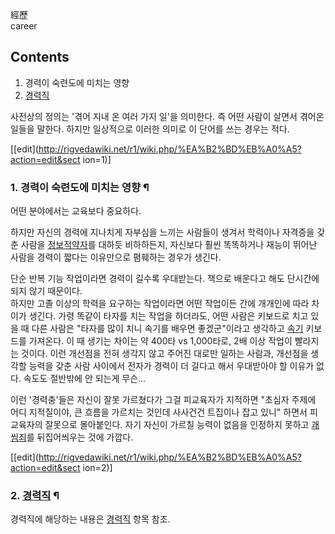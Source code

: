 經歷  
career

## Contents

    

1. 경력이 숙련도에 미치는 영향 
2. [경력직](%EA%B2%BD%EB%A0%A5%EC%A7%81.md)

사전상의 정의는 '겪어 지내 온 여러 가지 일'을 의미한다. 즉 어떤 사람이 살면서 겪어온 일들을 말한다. 하지만 일상적으로 이러한 의미로
이 단어를 쓰는 경우는 적다.

[[edit](http://rigvedawiki.net/r1/wiki.php/%EA%B2%BD%EB%A0%A5?action=edit&sect
ion=1)]

### 1. 경력이 숙련도에 미치는 영향 ¶

어떤 분야에서는 교육보다 중요하다.

  

하지만 자신의 경력에 지나치게 자부심을 느끼는 사람들이 생겨서 학력이나 자격증을 갖춘 사람을 [정보적약자](%EC%A0%95%EB%B3%B4%EC%A0%81%20%EC%95%BD%EC%9E%90.md)를 대하듯 비하하든지, 자신보다
훨씬 똑똑하거나 재능이 뛰어난 사람을 경력이 짧다는 이유만으로 폄훼하는 경우가 생긴다.

  

단순 반복 기능 작업이라면 경력이 길수록 우대받는다. 책으로 배운다고 해도 단시간에 되지 않기 때문이다.  
하지만 고졸 이상의 학력을 요구하는 작업이라면 어떤 작업이든 간에 개개인에 따라 차이가 생긴다. 가령 똑같이 타자를 치는 작업을 하더라도,
어떤 사람은 키보드로 치고 있을 때 다른 사람은 "타자를 많이 치니 속기를 배우면 좋겠군"이라고 생각하고
[속기](%EC%86%8D%EA%B8%B0.md) 키보드를 가져온다. 이 때 생기는 차이는 약 400타 vs 1,000타로, 2배 이상
작업이 빨라지는 것이다. 이런 개선점을 전혀 생각지 않고 주어진 대로만 일하는 사람과, 개선점을 생각할 능력을 갖춘 사람 사이에서 전자가
경력이 더 길다고 해서 우대받아야 할 이유가 없다. 속도도 절반밖에 안 되는게 무슨...

  

이런 '경력충'들은 자신이 잘못 가르쳤다가 그걸 피교육자가 지적하면 "초심자 주제에 어디 지적질이야, 큰 흐름을 가르치는 것인데 사사건건
트집이나 잡고 있니" 하면서 피교육자의 잘못으로 몰아붙인다. 자기 자신이 가르칠 능력이 없음을 인정하지 못하고
[괘씸죄](%EA%B4%98%EC%94%B8%EC%A3%84.md)를 뒤집어씌우는 것에 가깝다.

  

[[edit](http://rigvedawiki.net/r1/wiki.php/%EA%B2%BD%EB%A0%A5?action=edit&sect
ion=2)]

### 2. [경력직](%EA%B2%BD%EB%A0%A5%EC%A7%81.md) ¶

경력직에 해당하는 내용은 [경력직](%EA%B2%BD%EB%A0%A5%EC%A7%81.md) 항목 참조.


